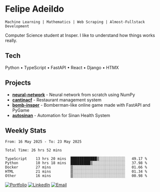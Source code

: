 # Felipe Adeildo

```
Machine Learning | Mathematics | Web Scraping | Almost-Fullstack Development
```

Computer Science student at Insper. I like to understand how things works really.

## Tech
Python • TypeScript • FastAPI • React • Django • HTMX

## Projects
- **[neural-network](https://github.com/felipeadeildo/neural-network)** - Neural network from scratch using NumPy
- **[cantinacf](https://github.com/felipeadeildo/cantinacf)** - Restaurant management system
- **[bomb-insper](https://github.com/insper-dev/bomb)** - Bomberman-like online game made with FastAPI and PyGame 
- **[autosinan](https://github.com/felipeadeildo/autosinan)** - Automation for Sinan Health System

## Weekly Stats
<!--START_SECTION:waka-->

```ansi
From: 16 May 2025 - To: 23 May 2025

Total Time: 26 hrs 52 mins

TypeScript    13 hrs 20 mins  ████████████▒░░░░░░░░░░░░   49.17 %
Python        10 hrs 18 mins  █████████▒░░░░░░░░░░░░░░░   37.98 %
Docker        27 mins         ▒░░░░░░░░░░░░░░░░░░░░░░░░   01.66 %
HTML          21 mins         ▒░░░░░░░░░░░░░░░░░░░░░░░░   01.34 %
Other         16 mins         ▒░░░░░░░░░░░░░░░░░░░░░░░░   00.98 %
```

<!--END_SECTION:waka-->

[![Portfolio](https://img.shields.io/badge/felipeadeildo.com-FF6B6B?style=flat-square&logo=firefox&logoColor=white)](https://felipeadeildo.com)
[![LinkedIn](https://img.shields.io/badge/LinkedIn-0077B5?style=flat-square&logo=linkedin&logoColor=white)](https://linkedin.com/in/felipeadeildo)
[![Email](https://img.shields.io/badge/Email-D14836?style=flat-square&logo=gmail&logoColor=white)](mailto:contato@felipeadeildo.com)
